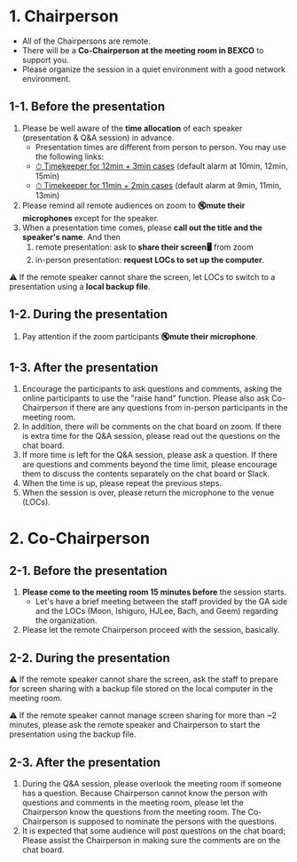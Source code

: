 # 1. Chairperson
* All of the Chairpersons are remote. 
* There will be a **Co-Chairperson at the meeting room in BEXCO** to support you. 
* Please organize the session in a quiet environment with a good network environment.

## 1-1. Before the presentation
1. Please be well aware of the **time allocation** of each speaker (presentation & Q&A session) in advance. 
    - Presentation times are different from person to person. You may use the following links:
    - [⏱ Timekeeper for 12min + 3min cases](https://maruta.github.io/timekeeper/#t1=10:00&t2=12:00&t3=15:00&m=12%20min%20TALK%20%2B%203%20min%20Q%26amp%3BA) (default alarm at 10min, 12min, 15min)
    - [⏱ Timekeeper for 11min + 2min cases](https://maruta.github.io/timekeeper/#t1=9:00&t2=11:00&t3=13:00&m=11%20min%20TALK%20%2B%202%20min%20Q%26amp%3BA) (default alarm at 9min, 11min, 13min)
4. Please remind all remote audiences on zoom to **🔇mute their microphones** except for the speaker.
5. When a presentation time comes, please **call out the title and the speaker's name**. And then 
    1. remote presentation: ask to **share their screen🖥** from zoom
    1. in-person presentation: **request LOCs to set up the computer**.

⚠️ If the remote speaker cannot share the screen, let LOCs to switch to a presentation using a **local backup file**.

## 1-2. During the presentation
1. Pay attention if the zoom participants **🔇mute their microphone**.

## 1-3. After the presentation
1. Encourage the participants to ask questions and comments, asking the online participants to use the "raise hand" function. Please also ask Co-Chairperson if there are any questions from in-person participants in the meeting room.
2. In addition, there will be comments on the chat board on zoom. If there is extra time for the Q&A session, please read out the questions on the chat board.
3. If more time is left for the Q&A session, please ask a question. If there are questions and comments beyond the time limit, please encourage them to discuss the contents separately on the chat board or Slack.
4. When the time is up, please repeat the previous steps.
5. When the session is over, please return the microphone to the venue (LOCs).


# 2. Co-Chairperson

## 2-1. Before the presentation
1. **Please come to the meeting room 15 minutes before** the session starts. 
    - Let's have a brief meeting between the staff provided by the GA side and the LOCs (Moon, Ishiguro, HJLee, Bach, and Geem) regarding the organization.
2. Please let the remote Chairperson proceed with the session, basically.

## 2-2. During the presentation
⚠️ If the remote speaker cannot share the screen, ask the staff to prepare for screen sharing with a backup file stored on the local computer in the meeting room. 

⚠️ If the remote speaker cannot manage screen sharing for more than ~2 minutes, please ask the remote speaker and Chairperson to start the presentation using the backup file.


## 2-3. After the presentation
1. During the Q&A session, please overlook the meeting room if someone has a question. Because Chairperson cannot know the person with questions and comments in the meeting room, please let the Chairperson know the questions from the meeting room. The Co-Chairperson is supposed to nominate the persons with the questions.
2. It is expected that some audience will post questions on the chat board; Please assist the Chairperson in making sure the comments are on the chat board.
